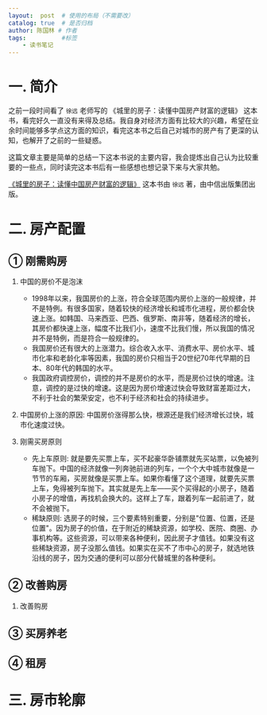 ```yaml
---
layout:  post  # 使用的布局（不需要改）
catalog: true  # 是否归档
author: 陈国林 # 作者
tags:          #标签
    - 读书笔记
---
```


# 一. 简介
之前一段时间看了 `徐远` 老师写的 《城里的房子：读懂中国房产财富的逻辑》 这本书，看完好久一直没有来得及总结。我自身对经济方面有比较大的兴趣，希望在业余时间能够多学点这方面的知识，看完这本书之后自己对城市的房产有了更深的认知，也解开了之前的一些疑惑。

这篇文章主要是简单的总结一下这本书说的主要内容，我会提炼出自己认为比较重要的一些点，同时读完这本书后有一些感想也想记录下来与大家共勉。

[《城里的房子：读懂中国房产财富的逻辑》](https://github.com/chenguolin/chenguolin.github.io/blob/master/data/pdf/城里的房子-读懂中国房产财富的逻辑.pdf) 这本书由 `徐远` 著，由中信出版集团出版。

# 二. 房产配置
## ① 刚需购房
1. 中国的房价不是泡沫
    + 1998年以来，我国房价的上涨，符合全球范围内房价上涨的一般规律，并不是特例。有很多国家，随着较快的经济增长和城市化进程，房价都会快速上涨。如韩国、马来西亚、巴西、俄罗斯、南非等，随着经济的增长，其房价都快速上涨，幅度不比我们小，速度不比我们慢，所以我国的情况并不是特例，而是符合一般规律的。
    + 我国房价还有很大的上涨潜力。综合收入水平、消费水平、房价水平、城市化率和老龄化率等因素，我国的房价只相当于20世纪70年代早期的日本、80年代的韩国的水平。
    + 我国政府调控房价，调控的并不是房价的水平，而是房价过快的增速。注意，调控的是过快的增速。这是因为房价增速过快会导致财富差距过大，不利于社会的繁荣安定，也不利于经济和社会的持续进步。
    
2. 中国房价上涨的原因: 中国房价涨得那么快，根源还是我们经济增长过快，城市化速度过快。

3. 刚需买房原则
   + 先上车原则: 就是要先买票上车，买不起豪华卧铺票就先买站票，以免被列车抛下。中国的经济就像一列奔驰前进的列车，一个个大中城市就像是一节节的车厢，买房就像是买票上车。如果你看懂了这个道理，就要先买票上车，免得被列车抛下。其实就是先上车——买个买得起的小房子，随着小房子的增值，再找机会换大的。这样上了车，跟着列车一起前进了，就不会被抛下。
   + 稀缺原则: 选房子的时候，三个要素特别重要，分别是"位置、位置，还是位置"。因为房子的价值，在于附近的稀缺资源，如学校、医院、商圈、办事机构等。这些资源，可以带来各种便利，因此房子才值钱。如果没有这些稀缺资源，房子没那么值钱。如果实在买不了市中心的房子，就选地铁沿线的房子，因为交通的便利可以部分代替城里的各种便利。

## ② 改善购房
1. 改善购房

## ③ 买房养老

## ④ 租房

# 三. 房市轮廓






